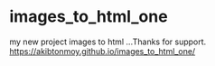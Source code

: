 # images_to_html_one
my new project images to html ...Thanks for support.
https://akibtonmoy.github.io/images_to_html_one/
